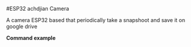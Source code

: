 #ESP32 achdjian Camera

A camera ESP32 based that periodically take a snapshoot and save it on google drive


**Command example**



